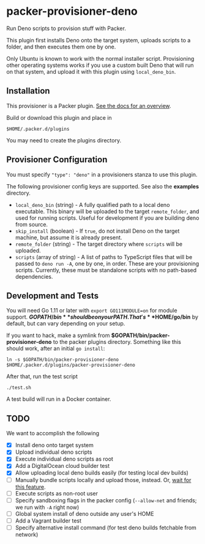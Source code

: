 # packer-provisioner-deno

Run Deno scripts to provision stuff with Packer.

This plugin first installs Deno onto the target system, uploads scripts to
a folder, and then executes them one by one.

Only Ubuntu is known to work with the normal installer script. Provisioning 
other operating systems works if you use a custom built Deno that will 
run on that system, and upload it with this plugin using `local_deno_bin`.

## Installation

This provisioner is a Packer plugin. [See the docs for an overview](https://www.packer.io/docs/extending/plugins.html#installing-plugins).

Build or download this plugin and place in

```
$HOME/.packer.d/plugins
```

You may need to create the plugins directory.

## Provisioner Configuration

You must specify `"type": "deno"` in a provisioners stanza to use this plugin.

The following provisioner config keys are supported. See also the **examples** directory.

* `local_deno_bin` (string) - A fully qualified path to a local deno executable. This
  binary will be uploaded to the target `remote_folder`, and used for running scripts.
  Useful for development if you are building deno from source.
* `skip_install` (boolean) - If `true`, do not install Deno on the target machine, but
  assume it is already present.
* `remote_folder` (string) - The target directory where `scripts` will be uploaded.
* `scripts` (array of string) - A list of paths to TypeScript files that will be
  passed to `deno run -A`, one by one, in order. These are your provisioning scripts.
  Currently, these must be standalone scripts with no path-based dependencies.

## Development and Tests

You will need Go 1.11 or later with `export GO111MODULE=on` for module support.
**$GOPATH/bin** should be on your PATH. That's **$HOME/go/bin** by default, but
can vary depending on your setup.

If you want to hack, make a symlink from **$GOPATH/bin/packer-provisioner-deno**
to the packer plugins directory. Something like this should work, after an
initial `go install`:

```
ln -s $GOPATH/bin/packer-provisioner-deno $HOME/.packer.d/plugins/packer-provisioner-deno
```

After that, run the test script

```
./test.sh
```

A test build will run in a Docker container.

## TODO

We want to accomplish the following

- [x] Install deno onto target system
- [x] Upload individual deno scripts
- [x] Execute individual deno scripts as root
- [x] Add a DigitalOcean cloud builder test
- [x] Allow uploading local deno builds easily (for testing local dev builds)
- [ ] Manually bundle scripts locally and upload those, instead. Or, [wait for this feature](https://github.com/denoland/deno/issues/2357).
- [ ] Execute scripts as non-root user
- [ ] Specify sandboxing flags in the packer config (`--allow-net` and friends; we run with `-A` right now)
- [ ] Global system install of deno outside any user's HOME
- [ ] Add a Vagrant builder test
- [ ] Specify alternative install command (for test deno builds fetchable from network)
